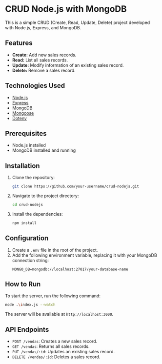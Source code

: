 # CRUD Node.js with MongoDB

This is a simple CRUD (Create, Read, Update, Delete) project developed with Node.js, Express, and MongoDB.

## Features

- **Create:** Add new sales records.
- **Read:** List all sales records.
- **Update:** Modify information of an existing sales record.
- **Delete:** Remove a sales record.

## Technologies Used

- [Node.js](https://nodejs.org/)
- [Express](https://expressjs.com/)
- [MongoDB](https://www.mongodb.com/)
- [Mongoose](https://mongoosejs.com/)
- [Dotenv](https://github.com/motdotla/dotenv)

## Prerequisites

- Node.js installed
- MongoDB installed and running

## Installation

1. Clone the repository:
   ```bash
   git clone https://github.com/your-username/crud-nodejs.git
   ```
2. Navigate to the project directory:
   ```bash
   cd crud-nodejs
   ```
3. Install the dependencies:
   ```bash
   npm install
   ```

## Configuration

1. Create a `.env` file in the root of the project.
2. Add the following environment variable, replacing it with your MongoDB connection string:
   ```
   MONGO_DB=mongodb://localhost:27017/your-database-name
   ```

## How to Run

To start the server, run the following command:

```bash
node .\index.js --watch
```

The server will be available at `http://localhost:3000`.

## API Endpoints

- `POST /vendas`: Creates a new sales record.
- `GET /vendas`: Returns all sales records.
- `PUT /vendas/:id`: Updates an existing sales record.
- `DELETE /vendas/:id`: Deletes a sales record.
